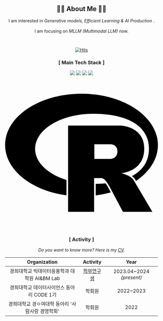 <div align=center>

 <h2 align="center">👩‍💻 About Me 👩‍💻</h2>
<p align="center">
  I am interested in <em> Generative models, Efficient Learning & AI Production </em>. 
 <br/><br/>
  I am focusing on <em>MLLM (Multimodal LLM)</em> now.
</p>
<br> 

[![Hits](https://hits.seeyoufarm.com/api/count/incr/badge.svg?url=https%3A%2F%2Fgithub.com%2Fdhdbsrlw&count_bg=%2379C83D&title_bg=%23555555&icon=&icon_color=%23E7E7E7&title=hits&edge_flat=false)](https://hits.seeyoufarm.com)

<h3 align="center">[ Main Tech Stack ]</h3>
<img src="https://img.shields.io/badge/python-3776AB?style=for-the-badge&logo=python&logoColor=white"> 
<img src="https://img.shields.io/badge/pytorch-EE4C2C?style=for-the-badge&logo=pytorch&logoColor=white">
<img src="https://img.shields.io/badge/tensorflow-FF6F00?style=for-the-badge&logo=tensorflow&logoColor=white">
<img src="https://img.shields.io/badge/c++-00599C?style=for-the-badge&logo=c%2B%2B&logoColor=white">
<br><svg role="img" viewBox="0 0 24 24" xmlns="http://www.w3.org/2000/svg"><title>R</title><path d="M12 2.746c-6.627 0-12 3.599-12 8.037 0 3.897 4.144 7.144 9.64 7.88V16.26c-2.924-.915-4.925-2.755-4.925-4.877 0-3.035 4.084-5.494 9.12-5.494 5.038 0 8.757 1.683 8.757 5.494 0 1.976-.999 3.379-2.662 4.272.09.066.174.128.258.216.169.149.25.363.372.544 2.128-1.45 3.44-3.437 3.44-5.631 0-4.44-5.373-8.038-12-8.038zm-2.111 4.99v13.516l4.093-.002-.002-5.291h1.1c.225 0 .321.066.549.25.272.22.715.982.715.982l2.164 4.063 4.627-.002-2.864-4.826s-.086-.193-.265-.383a2.22 2.22 0 00-.582-.416c-.422-.214-1.149-.434-1.149-.434s3.578-.264 3.578-3.826c0-3.562-3.744-3.63-3.744-3.63zm4.127 2.93l2.478.002s1.149-.062 1.149 1.127c0 1.165-1.149 1.17-1.149 1.17h-2.478zm1.754 6.119c-.494.049-1.012.079-1.54.088v1.807a16.622 16.622 0 002.37-.473l-.471-.891s-.108-.183-.248-.394c-.039-.054-.08-.098-.111-.137z"/></svg>
<br>

<h3 align="center">[ Activity ]</h3>

<em>Do you want to know more? Here is my [CV](CV_shim.docx).</em>

|Organization|Activity|Year|
|:---:|:---:|:---:|
|경희대학교 빅데이터응용학과 대학원 AI&BM Lab |[학부연구생](https://bmer.net/)|2023.04~2024 <em>(present)</em>|
|경희대학교 데이터사이언스 동아리 CODE 1기|학회원|2022~2023|
|경희대학교 경ㅇ여대학 동아리 '사람사랑 경영학회'|학회원|2022|
 <br>
</div>



<!--
**dhdbsrlw/dhdbsrlw** is a ✨ _special_ ✨ repository because its `README.md` (this file) appears on your GitHub profile.

Here are some ideas to get you started:

- 🔭 I’m currently working on ...
- 🌱 I’m currently learning ...
- 👯 I’m looking to collaborate on ...
- 🤔 I’m looking for help with ...
- 💬 Ask me about ...
- 📫 How to reach me: ...
- 😄 Pronouns: ...
- ⚡ Fun fact: ...
-->
